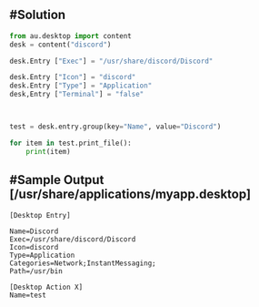 



##  #Solution
```py
from au.desktop import content
desk = content("discord")

desk.Entry ["Exec"] = "/usr/share/discord/Discord"

desk.Entry ["Icon"] = "discord"
desk.Entry ["Type"] = "Application"
desk,Entry ["Terminal"] = "false"



test = desk.entry.group(key="Name", value="Discord")

for item in test.print_file():
	print(item)


```



## #Sample Output [/usr/share/applications/myapp.desktop]
```
[Desktop Entry]

Name=Discord
Exec=/usr/share/discord/Discord
Icon=discord
Type=Application
Categories=Network;InstantMessaging;
Path=/usr/bin

[Desktop Action X]
Name=test


```
